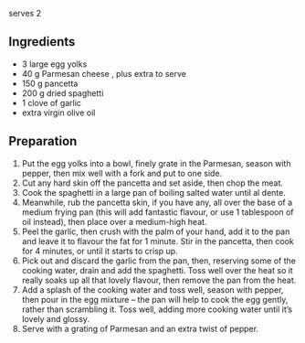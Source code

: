 serves 2

Ingredients
-----------

* 3 large egg yolks
* 40 g Parmesan cheese , plus extra to serve
* 150 g pancetta
* 200 g dried spaghetti
* 1 clove of garlic
* extra virgin olive oil

Preparation
------

1. Put the egg yolks into a bowl, finely grate in the Parmesan, season with pepper, then mix well with a fork and put to one side.
1. Cut any hard skin off the pancetta and set aside, then chop the meat.
1. Cook the spaghetti in a large pan of boiling salted water until al dente.
1. Meanwhile, rub the pancetta skin, if you have any, all over the base of a medium frying pan (this will add fantastic flavour, or use 1 tablespoon of oil instead), then place over a medium-high heat.
1. Peel the garlic, then crush with the palm of your hand, add it to the pan and leave it to flavour the fat for 1 minute. Stir in the pancetta, then cook for 4 minutes, or until it starts to crisp up.
1. Pick out and discard the garlic from the pan, then, reserving some of the cooking water, drain and add the spaghetti. Toss well over the heat so it really soaks up all that lovely flavour, then remove the pan from the heat.
1. Add a splash of the cooking water and toss well, season with pepper, then pour in the egg mixture – the pan will help to cook the egg gently, rather than scrambling it. Toss well, adding more cooking water until it’s lovely and glossy.
1. Serve with a grating of Parmesan and an extra twist of pepper.

